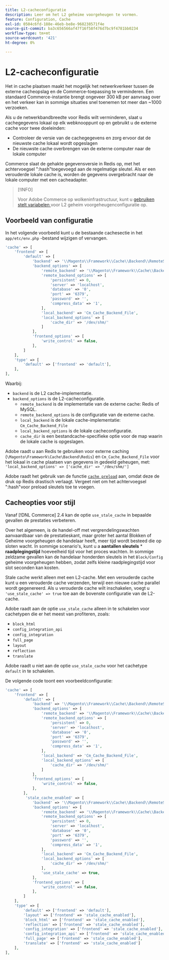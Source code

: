 ```yaml
---
title: L2-cacheconfiguratie
description: Leer om het L2 geheime voorgeheugen te vormen.
feature: Configuration, Cache
exl-id: 0504c6fd-188e-46eb-be8e-968238571f4e
source-git-commit: ba3c656566af47f16f58f476d7bc9f4781bb0234
workflow-type: tm+mt
source-wordcount: '421'
ht-degree: 0%

---
```


# L2-cacheconfiguratie

Het in cache plaatsen maakt het mogelijk het netwerkverkeer tussen de externe cacheopslag en de Commerce-toepassing te verminderen. Een standaard Commerce-instantie brengt ongeveer 300 kB per aanvraag over en het verkeer kan in sommige situaties snel toenemen tot meer dan ~1000 verzoeken.

Als u de netwerkbandbreedte voor Redis wilt verminderen, slaat u cachegegevens lokaal op elk webknooppunt op en gebruikt u de externe cache voor twee doeleinden:

- Controleer de versie van de cachegegevens en zorg ervoor dat de nieuwste cache lokaal wordt opgeslagen
- De nieuwste cache overbrengen van de externe computer naar de lokale computer

Commerce slaat de gehakte gegevensversie in Redis op, met het achtervoegsel &quot;:hash&quot;toegevoegd aan de regelmatige sleutel. Als er een verouderde lokale cache is, worden de gegevens overgebracht naar de lokale computer met een cacheadapter.

>[!INFO]
>
>Voor Adobe Commerce op wolkeninfrastructuur, kunt u [ gebruiken stelt variabelen ](https://experienceleague.adobe.com/docs/commerce-cloud-service/user-guide/configure/env/stage/variables-deploy.html?lang=nl-NL#redis_backend) voor L2 geheim voorgeheugenconfiguratie op.

## Voorbeeld van configuratie

In het volgende voorbeeld kunt u de bestaande cachesectie in het `app/etc/env.php` -bestand wijzigen of vervangen.

```php
'cache' => [
    'frontend' => [
        'default' => [
            'backend' => '\\Magento\\Framework\\Cache\\Backend\\RemoteSynchronizedCache',
            'backend_options' => [
                'remote_backend' => '\\Magento\\Framework\\Cache\\Backend\\Redis',
                'remote_backend_options' => [
                    'persistent' => 0,
                    'server' => 'localhost',
                    'database' => '0',
                    'port' => '6379',
                    'password' => '',
                    'compress_data' => '1',
                ],
                'local_backend' => 'Cm_Cache_Backend_File',
                'local_backend_options' => [
                    'cache_dir' => '/dev/shm/'
                ]
            ],
            'frontend_options' => [
                'write_control' => false,
            ],
        ]
    ],
    'type' => [
        'default' => ['frontend' => 'default'],
    ],
],
```

Waarbij:

- `backend` is de L2 cache-implementatie.
- `backend_options` is de L2-cacheconfiguratie.
   - `remote_backend` is de implementatie van de externe cache: Redis of MySQL.
   - `remote_backend_options` is de configuratie van de externe cache.
   - `local_backend` is de lokale cache-implementatie: `Cm_Cache_Backend_File`
   - `local_backend_options` is de lokale cacheconfiguratie.
   - `cache_dir` is een bestandcache-specifieke optie voor de map waarin de lokale cache is opgeslagen.

Adobe raadt u aan Redis te gebruiken voor externe caching (`\Magento\Framework\Cache\Backend\Redis`) en `Cm_Cache_Backend_File` voor het lokaal in cache plaatsen van gegevens in gedeeld geheugen, met: `'local_backend_options' => ['cache_dir' => '/dev/shm/']`

Adobe raadt het gebruik van de functie [`cache preload`](redis-pg-cache.md#redis-preload-feature) aan, omdat deze de druk op Redis drastisch verlaagt. Vergeet niet om het achtervoegsel &quot;:hash&quot;voor preload sleutels toe te voegen.

## Cacheopties voor stijl

Vanaf [!DNL Commerce] 2.4 kan de optie `use_stale_cache` in bepaalde gevallen de prestaties verbeteren.

Over het algemeen, is de handel-off met vergrendelingswachten aanvaardbaar van de prestatieskant, maar groter het aantal Blokken of Geheime voorgeheugen de handelaar heeft, meer tijd wordt besteed die op sloten wacht. In sommige scenario&#39;s, kunt u a **aantallen sleutels** \* **raadplegingstijd** hoeveelheid tijd voor het proces wachten. In sommige zeldzame gevallen kan de handelaar honderden sleutels in het `Block/Config` geheime voorgeheugen hebben, zodat zelfs kleine raadplegingstijd voor slot seconden kan kosten.

Stale cache werkt alleen met een L2-cache. Met een verouderde cache kunt u een verouderde cache verzenden, terwijl een nieuwe cache parallel wordt gegenereerd. Als u verouderde cache wilt inschakelen, voegt u `'use_stale_cache' => true` toe aan de bovenste configuratie van de L2-cache.

Adobe raadt aan de optie `use_stale_cache` alleen in te schakelen voor cachetypen die er het meest van profiteren, zoals:

- `block_html`
- `config_integration_api`
- `config_integration`
- `full_page`
- `layout`
- `reflection`
- `translate`

Adobe raadt u niet aan de optie `use_stale_cache` voor het cachetype `default` in te schakelen.

De volgende code toont een voorbeeldconfiguratie:

```php
'cache' => [
    'frontend' => [
        'default' => [
            'backend' => '\\Magento\\Framework\\Cache\\Backend\\RemoteSynchronizedCache',
            'backend_options' => [
                'remote_backend' => '\\Magento\\Framework\\Cache\\Backend\\Redis',
                'remote_backend_options' => [
                    'persistent' => 0,
                    'server' => 'localhost',
                    'database' => '0',
                    'port' => '6379',
                    'password' => '',
                    'compress_data' => '1',
                ],
                'local_backend' => 'Cm_Cache_Backend_File',
                'local_backend_options' => [
                    'cache_dir' => '/dev/shm/'
                ]
            ],
            'frontend_options' => [
                'write_control' => false,
            ],
        ],
         'stale_cache_enabled' => [
            'backend' => '\\Magento\\Framework\\Cache\\Backend\\RemoteSynchronizedCache',
            'backend_options' => [
                'remote_backend' => '\\Magento\\Framework\\Cache\\Backend\\Redis',
                'remote_backend_options' => [
                    'persistent' => 0,
                    'server' => 'localhost',
                    'database' => '0',
                    'port' => '6379',
                    'password' => '',
                    'compress_data' => '1',
                ],
                'local_backend' => 'Cm_Cache_Backend_File',
                'local_backend_options' => [
                    'cache_dir' => '/dev/shm/'
                ],
                'use_stale_cache' => true,
            ],
            'frontend_options' => [
                'write_control' => false,
            ],
        ]
    ],
    'type' => [
        'default' => ['frontend' => 'default'],
        'layout' => ['frontend' => 'stale_cache_enabled'],
        'block_html' => ['frontend' => 'stale_cache_enabled'],
        'reflection' => ['frontend' => 'stale_cache_enabled'],
        'config_integration' => ['frontend' => 'stale_cache_enabled'],
        'config_integration_api' => ['frontend' => 'stale_cache_enabled'],
        'full_page' => ['frontend' => 'stale_cache_enabled'],
        'translate' => ['frontend' => 'stale_cache_enabled']
    ],
],
```
